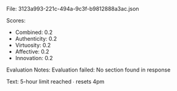 File: 3123a993-221c-494a-9c3f-b9812888a3ac.json

Scores:
- Combined: 0.2
- Authenticity: 0.2
- Virtuosity: 0.2
- Affective: 0.2
- Innovation: 0.2

Evaluation Notes:
Evaluation failed: No <output> section found in response

Text:
5-hour limit reached ∙ resets 4pm
